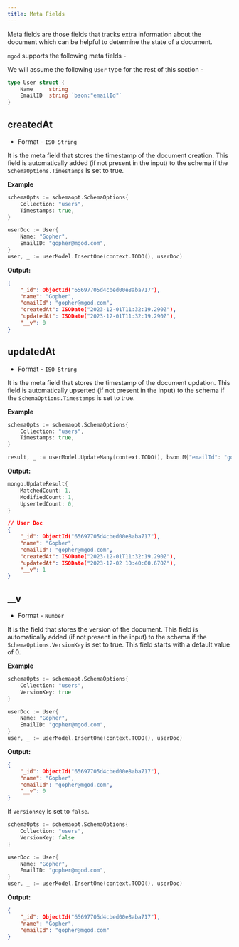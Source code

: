 ```yaml
---
title: Meta Fields
---
```


Meta fields are those fields that tracks extra information about the document which can be helpful to determine the state of a document.

`mgod` supports the following meta fields -

We will assume the following `User` type for the rest of this section -
```go
type User struct {
	Name     string
	EmailID  string `bson:"emailId"`
}
```

## createdAt
* Format - `ISO String`

It is the meta field that stores the timestamp of the document creation. This field is automatically added (if not present in the input) to the schema if the `SchemaOptions.Timestamps` is set to true.

**Example**
```go
schemaOpts := schemaopt.SchemaOptions{
	Collection: "users",
	Timestamps: true,
}

userDoc := User{
	Name: "Gopher",
	EmailID: "gopher@mgod.com",
}
user, _ := userModel.InsertOne(context.TODO(), userDoc)
```

**Output:**
```json
{
	"_id": ObjectId("65697705d4cbed00e8aba717"),
	"name": "Gopher",
	"emailId": "gopher@mgod.com",
	"createdAt": ISODate("2023-12-01T11:32:19.290Z"),
	"updatedAt": ISODate("2023-12-01T11:32:19.290Z"),
	"__v": 0
}
```

## updatedAt
* Format - `ISO String`

It is the meta field that stores the timestamp of the document updation. This field is automatically upserted (if not present in the input) to the schema if the `SchemaOptions.Timestamps` is set to true.

**Example**
```go
schemaOpts := schemaopt.SchemaOptions{
	Collection: "users",
	Timestamps: true,
}

result, _ := userModel.UpdateMany(context.TODO(), bson.M{"emailId": "gopher@mgod.com"}, bson.M{"$inc": {"__v": 1}})
```

**Output:**
```go
mongo.UpdateResult{
	MatchedCount: 1,
	ModifiedCount: 1,
	UpsertedCount: 0,
}
```
```json
// User Doc
{
	"_id": ObjectId("65697705d4cbed00e8aba717"),
	"name": "Gopher",
	"emailId": "gopher@mgod.com",
	"createdAt": ISODate("2023-12-01T11:32:19.290Z"),
	"updatedAt": ISODate("2023-12-02 10:40:00.670Z"),
	"__v": 1
}
```

## __v
* Format - `Number`

It is the field that stores the version of the document. This field is automatically added (if not present in the input) to the schema if the `SchemaOptions.VersionKey` is set to true. This field starts with a default value of 0.

**Example**
```go
schemaOpts := schemaopt.SchemaOptions{
	Collection: "users",
	VersionKey: true
}

userDoc := User{
	Name: "Gopher",
	EmailID: "gopher@mgod.com",
}
user, _ := userModel.InsertOne(context.TODO(), userDoc)
```

**Output:**
```json
{
	"_id": ObjectId("65697705d4cbed00e8aba717"),
	"name": "Gopher",
	"emailId": "gopher@mgod.com",
	"__v": 0
}
```

If `VersionKey` is set to `false`.
```go
schemaOpts := schemaopt.SchemaOptions{
	Collection: "users",
	VersionKey: false
}

userDoc := User{
	Name: "Gopher",
	EmailID: "gopher@mgod.com",
}
user, _ := userModel.InsertOne(context.TODO(), userDoc)
```

**Output:**
```json
{
	"_id": ObjectId("65697705d4cbed00e8aba717"),
	"name": "Gopher",
	"emailId": "gopher@mgod.com"
}
```